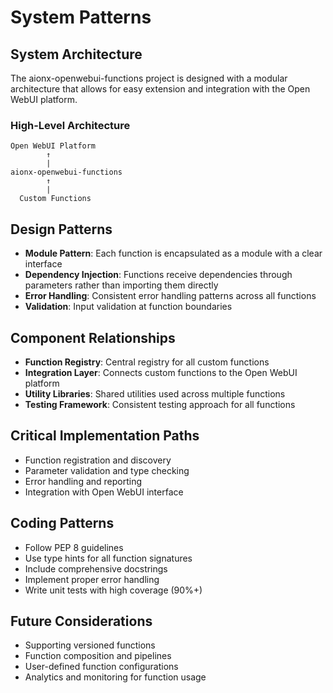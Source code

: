 # System Patterns

## System Architecture
The aionx-openwebui-functions project is designed with a modular architecture that allows for easy extension and integration with the Open WebUI platform.

### High-Level Architecture
```
Open WebUI Platform
        ↑
        |
aionx-openwebui-functions
        ↑
        |
  Custom Functions
```

## Design Patterns
- **Module Pattern**: Each function is encapsulated as a module with a clear interface
- **Dependency Injection**: Functions receive dependencies through parameters rather than importing them directly
- **Error Handling**: Consistent error handling patterns across all functions
- **Validation**: Input validation at function boundaries

## Component Relationships
- **Function Registry**: Central registry for all custom functions
- **Integration Layer**: Connects custom functions to the Open WebUI platform
- **Utility Libraries**: Shared utilities used across multiple functions
- **Testing Framework**: Consistent testing approach for all functions

## Critical Implementation Paths
- Function registration and discovery
- Parameter validation and type checking
- Error handling and reporting
- Integration with Open WebUI interface

## Coding Patterns
- Follow PEP 8 guidelines
- Use type hints for all function signatures
- Include comprehensive docstrings
- Implement proper error handling
- Write unit tests with high coverage (90%+)

## Future Considerations
- Supporting versioned functions
- Function composition and pipelines
- User-defined function configurations
- Analytics and monitoring for function usage
